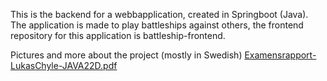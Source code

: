 This is the backend for a webbapplication, created in Springboot (Java).
The application is made to play battleships against others, the frontend repository for this application is battleship-frontend.

Pictures and more about the project (mostly in Swedish)
[Examensrapport-LukasChyle-JAVA22D.pdf](https://github.com/user-attachments/files/17046412/Examensrapport-LukasChyle-JAVA22D.pdf)
